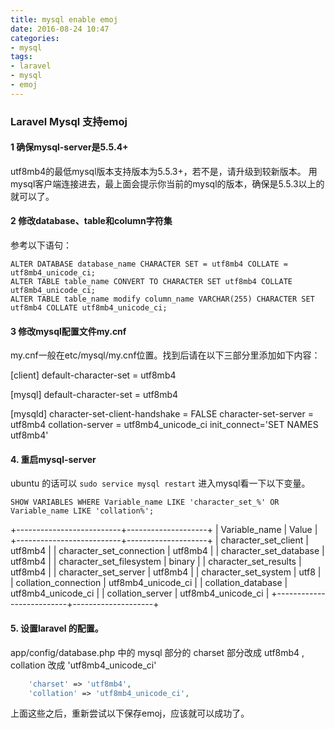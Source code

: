 ```yaml
---
title: mysql enable emoj
date: 2016-08-24 10:47
categories:
- mysql
tags:
- laravel
- mysql
- emoj
---
```

### Laravel Mysql 支持emoj

#### 1 确保mysql-server是5.5.4+
utf8mb4的最低mysql版本支持版本为5.5.3+，若不是，请升级到较新版本。
用mysql客户端连接进去，最上面会提示你当前的mysql的版本，确保是5.5.3以上的就可以了。

#### 2 修改database、table和column字符集
参考以下语句：

```shell
ALTER DATABASE database_name CHARACTER SET = utf8mb4 COLLATE = utf8mb4_unicode_ci;
ALTER TABLE table_name CONVERT TO CHARACTER SET utf8mb4 COLLATE utf8mb4_unicode_ci;
ALTER TABLE table_name modify column_name VARCHAR(255) CHARACTER SET utf8mb4 COLLATE utf8mb4_unicode_ci;
```
#### 3 修改mysql配置文件my.cnf

my.cnf一般在etc/mysql/my.cnf位置。找到后请在以下三部分里添加如下内容：

[client]
default-character-set = utf8mb4

[mysql]
default-character-set = utf8mb4

[mysqld]
character-set-client-handshake = FALSE
character-set-server = utf8mb4
collation-server = utf8mb4_unicode_ci
init_connect='SET NAMES utf8mb4'

#### 4. 重启mysql-server
ubuntu 的话可以 `sudo service mysql restart`
进入mysql看一下以下变量。

```shell
SHOW VARIABLES WHERE Variable_name LIKE 'character_set_%' OR Variable_name LIKE 'collation%';
```
+--------------------------+--------------------+
| Variable_name            | Value              |
+--------------------------+--------------------+
| character_set_client    | utf8mb4            |
| character_set_connection | utf8mb4            |
| character_set_database  | utf8mb4            |
| character_set_filesystem | binary            |
| character_set_results    | utf8mb4            |
| character_set_server    | utf8mb4            |
| character_set_system    | utf8              |
| collation_connection    | utf8mb4_unicode_ci |
| collation_database      | utf8mb4_unicode_ci |
| collation_server        | utf8mb4_unicode_ci |
+--------------------------+--------------------+

#### 5. 设置laravel 的配置。

app/config/database.php 中的 mysql 部分的 charset 部分改成 utf8mb4 , collation 改成 'utf8mb4_unicode_ci'
```php
    'charset' => 'utf8mb4',
    'collation' => 'utf8mb4_unicode_ci',
```
上面这些之后，重新尝试以下保存emoj，应该就可以成功了。
